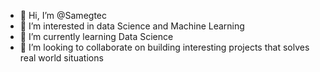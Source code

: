 - 👋 Hi, I’m @Samegtec
- 👀 I’m interested in data Science and Machine Learning
- 🌱 I’m currently learning Data Science 
- 💞️ I’m looking to collaborate on building interesting projects that solves real world situations

<!---
Samegtec/Samegtec is a ✨ special ✨ repository because its `README.md` (this file) appears on your GitHub profile.
You can click the Preview link to take a look at your changes.
--->
